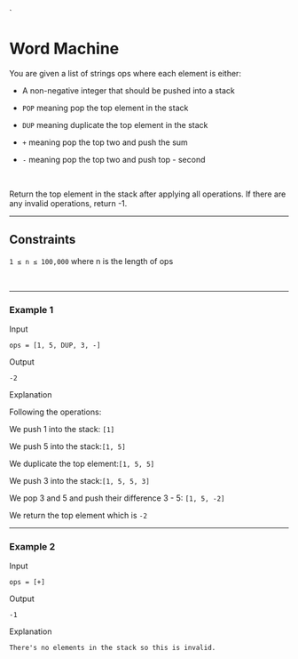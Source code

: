 `

# Word Machine

  

You are given a list of strings ops where each element is either:

  

- A non-negative integer that should be pushed into a stack 

- ``POP`` meaning pop the top element in the stack 

- ``DUP`` meaning duplicate the top element in the stack 

- ``+`` meaning pop the top two and push the sum 

- ``-`` meaning pop the top two and push top - second 

<br>

Return the top element in the stack after applying all operations. If there are any invalid operations, return -1.

  

---

## **Constraints**

  

`1 ≤ n ≤ 100,000` where n is the length of ops

<br>

  
---
### **Example 1**

  

Input

`ops = [1, 5, DUP, 3, -]`

  

Output 

`-2`

  

Explanation

Following the operations:

  

We push 1 into the stack: `[1]` 

We push 5 into the stack:` [1, 5] `

We duplicate the top element:` [1, 5, 5] `

We push 3 into the stack:` [1, 5, 5, 3] `

We pop 3 and 5 and push their difference 3 - 5: `[1, 5, -2] `

We return the top element which is `-2`

  ---

### **Example 2**

  

Input 

`ops = [+]`

  

Output 

`-1`

Explanation

`There's no elements in the stack so this is invalid.`